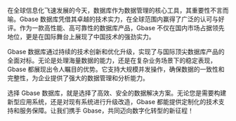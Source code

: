 在全球信息化飞速发展的今天，数据库作为数据管理的核心工具，其重要性不言而喻。Gbase 数据库凭借其卓越的技术实力，在全球范围内赢得了广泛的认可与好评。作为一款高性能、高可靠性的数据库产品，Gbase 不仅在国内市场占据领先地位，更是在国际舞台上展现了中国技术的强劲实力。

Gbase 数据库通过持续的技术创新和优化升级，实现了与国际顶尖数据库产品的全面对标。无论是处理海量数据的能力，还是在复杂业务场景下的稳定表现，Gbase 都展现出令人瞩目的优势。它支持大规模并发操作，确保数据的一致性和完整性，为企业提供了强大的数据管理和分析能力。

选择 Gbase 数据库，就是选择了高效、安全的数据解决方案。无论您是需要构建新型应用系统，还是对现有系统进行升级改造，Gbase 都能提供定制化的技术支持和服务保障。让我们携手 Gbase，共同迈向数字化转型的新征程！